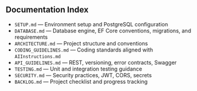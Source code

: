 ## Documentation Index

- `SETUP.md` — Environment setup and PostgreSQL configuration
- `DATABASE.md` — Database engine, EF Core conventions, migrations, and requirements
- `ARCHITECTURE.md` — Project structure and conventions
- `CODING_GUIDELINES.md` — Coding standards aligned with `AIInstructions.md`
- `API_GUIDELINES.md` — REST, versioning, error contracts, Swagger
- `TESTING.md` — Unit and integration testing guidance
- `SECURITY.md` — Security practices, JWT, CORS, secrets
- `BACKLOG.md` — Project checklist and progress tracking




